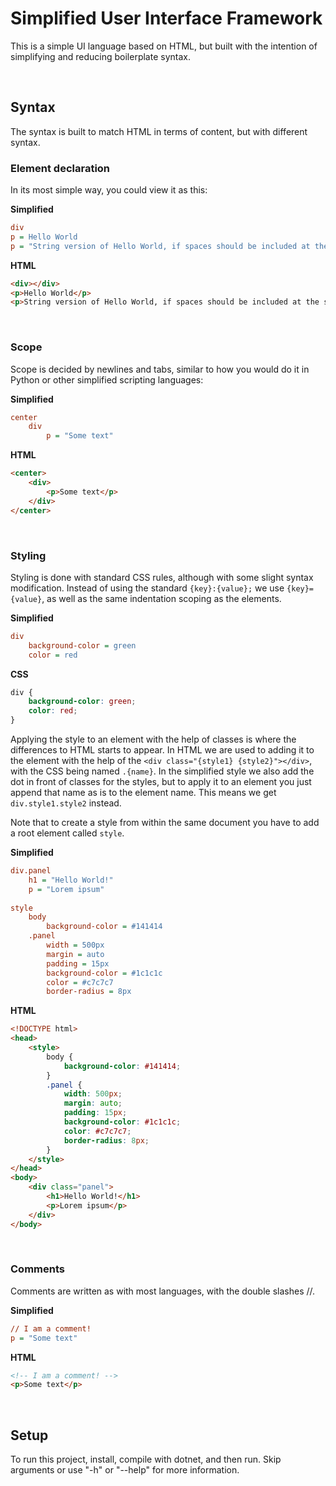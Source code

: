 # Simplified User Interface Framework
This is a simple UI language based on HTML, but built with the intention of simplifying and reducing boilerplate syntax.


<br>

## Syntax
The syntax is built to match HTML in terms of content, but with different syntax. 

### Element declaration
In its most simple way, you could view it as this:

**Simplified**
```ini
div
p = Hello World
p = "String version of Hello World, if spaces should be included at the start or end like this  "
```
**HTML**
```HTML
<div></div>
<p>Hello World</p>
<p>String version of Hello World, if spaces should be included at the start or end like this&nbsp;&nbsp;</p>
```
<br>

### Scope
Scope is decided by newlines and tabs, similar to how you would do it in Python or other simplified scripting languages:

**Simplified**
```ini
center
	div
		p = "Some text"
```
**HTML**
```HTML
<center>
	<div>
		<p>Some text</p>
	</div>
</center>
```
<br>

### Styling
Styling is done with standard CSS rules, although with some slight syntax modification. Instead of using the standard `{key}:{value};` we use `{key}={value}`, as well as the same indentation scoping as the elements.

**Simplified**
```ini
div
	background-color = green
	color = red
```
**CSS**
```CSS
div {
	background-color: green;
	color: red;
}
```
Applying the style to an element with the help of classes is where the differences to HTML starts to appear. In HTML we are used to adding it to the element with the help of the `<div class="{style1} {style2}"></div>`, with the CSS being named `.{name}`. In the simplified style we also add the dot in front of classes for the styles, but to apply it to an element you just append that name as is to the element name. This means we get `div.style1.style2` instead.

Note that to create a style from within the same document you have to add a root element called `style`.

**Simplified**
```ini
div.panel
	h1 = "Hello World!"
	p = "Lorem ipsum"
  
style
	body
		background-color = #141414
	.panel
		width = 500px
		margin = auto
		padding = 15px
		background-color = #1c1c1c
		color = #c7c7c7
		border-radius = 8px
```
**HTML**
```HTML
<!DOCTYPE html>
<head>
	<style>
		body {
			background-color: #141414;
		}
		.panel {
			width: 500px;
			margin: auto;
			padding: 15px;
			background-color: #1c1c1c;
			color: #c7c7c7;
			border-radius: 8px;
		}
	</style>
</head>
<body>
	<div class="panel">
		<h1>Hello World!</h1>
		<p>Lorem ipsum</p>
	</div>
</body>
```
<br>

### Comments
Comments are written as with most languages, with the double slashes //.

**Simplified**
```ini
// I am a comment!
p = "Some text"
```
**HTML**
```HTML
<!-- I am a comment! -->
<p>Some text</p>
```


<br>


## Setup
To run this project, install, compile with dotnet, and then run. Skip arguments or use "-h" or "--help" for more information.
